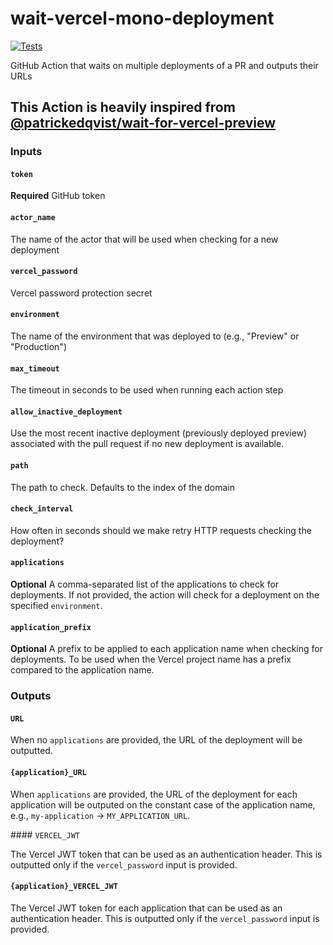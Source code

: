 # wait-vercel-mono-deployment

[![Tests](https://github.com/iuliancmarcu/wait-vercel-mono-deployment/actions/workflows/test.yml/badge.svg?branch=main)](https://github.com/iuliancmarcu/wait-vercel-mono-deployment/actions/workflows/test.yml)

GitHub Action that waits on multiple deployments of a PR and outputs their URLs

## This Action is heavily inspired from [@patrickedqvist/wait-for-vercel-preview](https://github.com/patrickedqvist/wait-for-vercel-preview)

### Inputs

#### `token`

**Required** GitHub token

#### `actor_name`

The name of the actor that will be used when checking for a new deployment

#### `vercel_password`

Vercel password protection secret

#### `environment`

The name of the environment that was deployed to (e.g., "Preview" or "Production")

#### `max_timeout`

The timeout in seconds to be used when running each action step

#### `allow_inactive_deployment`

Use the most recent inactive deployment (previously deployed preview) associated with the pull request if no new deployment is available.

#### `path`

The path to check. Defaults to the index of the domain

#### `check_interval`

How often in seconds should we make retry HTTP requests checking the deployment?

#### `applications`

**Optional** A comma-separated list of the applications to check for deployments. If not provided, the action will check for a deployment on the specified `environment`.

#### `application_prefix`

**Optional** A prefix to be applied to each application name when checking for deployments. To be used when the Vercel project name has a prefix compared to the application name.

### Outputs

#### `URL`

When no `applications` are provided, the URL of the deployment will be outputted.

#### `{application}_URL`

When `applications` are provided, the URL of the deployment for each application will be outputed
on the constant case of the application name, e.g., `my-application` -> `MY_APPLICATION_URL`.

#### `VERCEL_JWT`

The Vercel JWT token that can be used as an authentication header. This is outputted only if the `vercel_password` input is provided.

#### `{application}_VERCEL_JWT`

The Vercel JWT token for each application that can be used as an authentication header. This is outputted only if the `vercel_password` input is provided.
